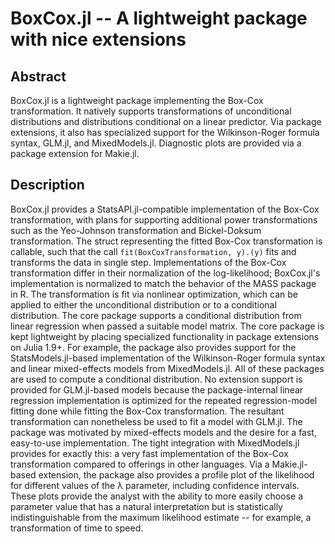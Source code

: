 # BoxCox.jl -- A lightweight package with nice extensions

## Abstract

BoxCox.jl is a lightweight package implementing the Box-Cox transformation. It natively supports transformations of unconditional distributions and distributions conditional on a linear predictor. Via package extensions, it also has specialized support for the Wilkinson-Roger formula syntax, GLM.jl, and MixedModels.jl. Diagnostic plots are provided via a package extension for Makie.jl.

## Description

BoxCox.jl provides a StatsAPI.jl-compatible implementation of the Box-Cox transformation, with plans for supporting additional power transformations such as the Yeo-Johnson transformation and Bickel-Doksum transformation. The struct representing the fitted Box-Cox transformation is callable, such that the call `fit(BoxCoxTransformation, y).(y)` fits and transforms the data in single step. Implementations of the Box-Cox transformation differ in their normalization of the log-likelihood; BoxCox.jl's implementation is normalized to match the behavior of the MASS package in R.  The transformation is fit via nonlinear optimization, which can be applied to either the unconditional distribution or to a conditional distribution.  The core package supports a conditional distribution from linear regression when passed a suitable model matrix.  The core package is kept lightweight by placing specialized functionality in package extensions on Julia 1.9+. For example, the package also provides support for the StatsModels.jl-based implementation of the Wilkinson-Roger formula syntax and linear mixed-effects models from MixedModels.jl.  All of these packages are used to compute a conditional distribution.  No extension support is provided for GLM.jl-based models because the package-internal linear regression implementation is optimized for the repeated regression-model fitting done while fitting the Box-Cox transformation.  The resultant transformation can nonetheless be used to fit a model with GLM.jl. The package was motivated by mixed-effects models and the desire for a fast, easy-to-use implementation. The tight integration with MixedModels.jl provides for exactly this: a very fast implementation of the Box-Cox transformation compared to offerings in other languages. Via a Makie.jl-based extension, the package also provides a profile plot of the likelihood for different values of the λ parameter, including confidence intervals. These plots provide the analyst with the ability to more easily choose a parameter value that has a natural interpretation but is statistically indistinguishable from the maximum likelihood estimate -- for example, a transformation of time to speed.

